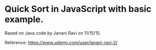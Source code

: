 # Quick Sort in JavaScript with basic example.

Based on Java code by Janani Ravi on 11/15/15.

Reference: https://www.udemy.com/user/janani-ravi-2/
